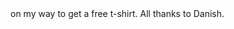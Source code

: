 <!DOCTYPE html>
<html>
<head>
	<title></title>
</head>
<body>
on my way to get a free t-shirt. All thanks to Danish.
</body>
</html>